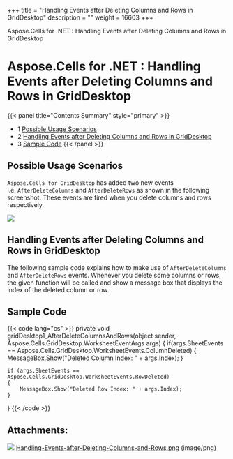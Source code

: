 +++
title = "Handling Events after Deleting Columns and Rows in GridDesktop" 
description = "" 
weight = 16603 
+++

Aspose.Cells for .NET : Handling Events after Deleting Columns and Rows in GridDesktop  

# Aspose.Cells for .NET : Handling Events after Deleting Columns and Rows in GridDesktop


{{< panel title="Contents Summary" style="primary" >}}
*   1 [Possible Usage Scenarios](#HandlingEventsafterDeletingColumnsandRowsinGridDesktop-PossibleUsageScenarios)
*   2 [Handling Events after Deleting Columns and Rows in GridDesktop](#HandlingEventsafterDeletingColumnsandRowsinGridDesktop-HandlingEventsafterDeletingColumnsandRowsinGridDesktop)
*   3 [Sample Code](#HandlingEventsafterDeletingColumnsandRowsinGridDesktop-SampleCode)
{{< /panel >}}
 

## Possible Usage Scenarios

`Aspose.Cells for GridDesktop` has added two new events i.e. `AfterDeleteColumns` and `AfterDeleteRows` as shown in the following screenshot. These events are fired when you delete columns and rows respectively.

![](https://docs2.aspose.com/cells/net/attachments/61540698/61767759.png)

## Handling Events after Deleting Columns and Rows in GridDesktop

The following sample code explains how to make use of `AfterDeleteColumns` and `AfterDeleteRows` events. Whenever you delete some columns or rows, the given function will be called and show a message box that displays the index of the deleted column or row.

## Sample Code

{{< code lang="cs" >}}
private void gridDesktop1_AfterDeleteColumnsAndRows(object sender, Aspose.Cells.GridDesktop.WorksheetEventArgs args)
{
    if(args.SheetEvents == Aspose.Cells.GridDesktop.WorksheetEvents.ColumnDeleted)
    {
        MessageBox.Show("Deleted Column Index: " + args.Index);
    }

    if (args.SheetEvents == Aspose.Cells.GridDesktop.WorksheetEvents.RowDeleted)
    {
        MessageBox.Show("Deleted Row Index: " + args.Index);
    }
}
{{< /code >}}

## Attachments:

![](https://docs2.aspose.com/cells/net/images/icons/bullet_blue.gif) [Handling-Events-after-Deleting-Columns-and-Rows.png](https://docs2.aspose.com/cells/net/attachments/61540698/61767759.png) (image/png)  

